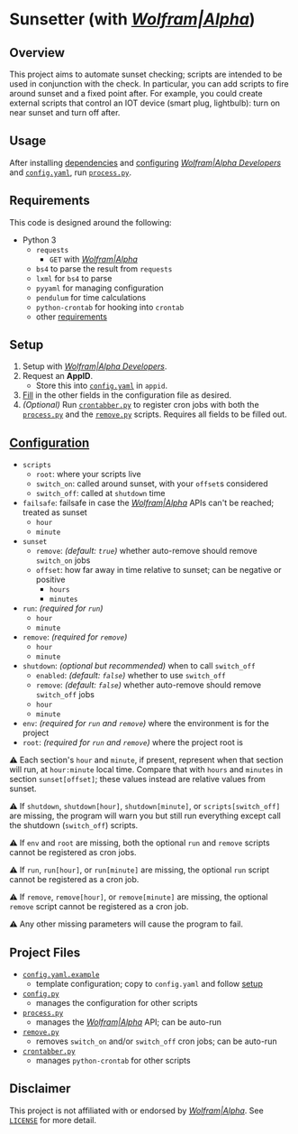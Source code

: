 # Sunsetter (with *[Wolfram|Alpha][WA]*)

## Overview

This project aims to automate sunset checking; scripts are intended to be used in conjunction with the check. In particular, you can add scripts to fire around sunset and a fixed point after. For example, you could create external scripts that control an IOT device (smart plug, lightbulb): turn on near sunset and turn off after.

## Usage

After installing [dependencies](#requirements) and [configuring](#setup) *[Wolfram|Alpha Developers][WADEV]* and [`config.yaml`](config.yaml.example), run [`process.py`](process.py).

## Requirements

This code is designed around the following:

- Python 3
    - `requests`
        - `GET` with *[Wolfram|Alpha][WA]*
    - `bs4` to parse the result from `requests`
    - `lxml` for `bs4` to parse
    - `pyyaml` for managing configuration
    - `pendulum` for time calculations
    - `python-crontab` for hooking into `crontab`
    - other [requirements](requirements.txt) 

## Setup

1. Setup with *[Wolfram|Alpha Developers][WADEV]*.
2. Request an **AppID**.
    - Store this into [`config.yaml`](config.yaml.example) in `appid`.
3. [Fill](#configuration) in the other fields in the configuration file as desired.
4. *(Optional)* Run [`crontabber.py`](crontabber.py) to register cron jobs with both the [`process.py`](process.py) and the [`remove.py`](remove.py) scripts. Requires all fields to be filled out.

## [Configuration](config.yaml.example)

- `scripts`
    - `root`: where your scripts live
    - `switch_on`: called around sunset, with your `offset`s considered
    - `switch_off`: called at `shutdown` time
- `failsafe`: failsafe in case the *[Wolfram|Alpha][WA]* APIs can't be reached; treated as sunset
    - `hour`
    - `minute`
- `sunset`
    - `remove`: *(default: `true`)* whether auto-remove should remove `switch_on` jobs
    - `offset`: how far away in time relative to sunset; can be negative or positive
        - `hours`
        - `minutes`
- `run`: *(required for `run`)*
    - `hour`
    - `minute`
- `remove`: *(required for `remove`)*
    - `hour`
    - `minute`
- `shutdown`: *(optional but recommended)* when to call `switch_off`
    - `enabled`: *(default: `false`)* whether to use `switch_off`
    - `remove`: *(default: `false`)* whether auto-remove should remove `switch_off` jobs
    - `hour`
    - `minute`
- `env`: *(required for `run` and `remove`)* where the environment is for the project
- `root`: *(required for `run` and `remove`)* where the project root is

⚠️ Each section's `hour` and `minute`, if present, represent when that section will run, at `hour:minute` local time. Compare that with `hours` and `minutes` in section `sunset[offset]`; these values instead are relative values from sunset.

⚠️ If `shutdown`, `shutdown[hour]`, `shutdown[minute]`, or `scripts[switch_off]` are missing, the program will warn you but still run everything except call the shutdown (`switch_off`) scripts.

⚠️ If `env` and `root` are missing, both the optional `run` and `remove` scripts cannot be registered as cron jobs.

⚠️ If `run`, `run[hour]`, or `run[minute]` are missing, the optional `run` script cannot be registered as a cron job.

⚠️ If `remove`, `remove[hour]`, or `remove[minute]` are missing, the optional `remove` script cannot be registered as a cron job.

⚠️ Any other missing parameters will cause the program to fail.

## Project Files

- [`config.yaml.example`](config.yaml.example)
    - template configuration; copy to `config.yaml` and follow [setup](#setup)
- [`config.py`](config.py)
    - manages the configuration for other scripts
- [`process.py`](process.py)
    - manages the *[Wolfram|Alpha][WA]* API; can be auto-run
- [`remove.py`](remove.py)
    - removes `switch_on` and/or `switch_off` cron jobs; can be auto-run 
- [`crontabber.py`](crontabber.py)
    - manages `python-crontab` for other scripts

## Disclaimer

This project is not affiliated with or endorsed by *[Wolfram|Alpha][WA]*. See [`LICENSE`](LICENSE) for more detail.

[WA]: https://www.wolframalpha.com/
[WADEV]: https://developer.wolframalpha.com/portal/myapps/
